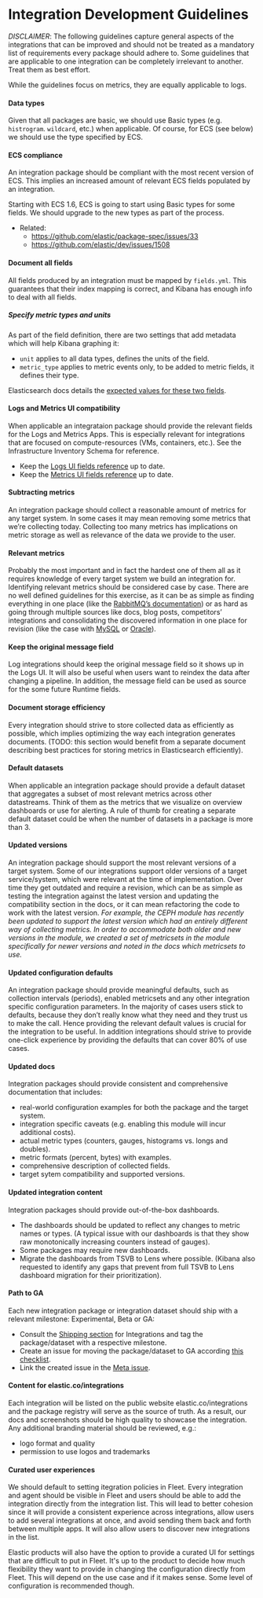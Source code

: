 # Integration Development Guidelines

_DISCLAIMER_: The following guidelines capture general aspects of the integrations that can be improved and should not be treated as a mandatory list of requirements every package should adhere to. Some guidelines that are applicable to one integration can be completely irrelevant to another. Treat them as best effort.

While the guidelines focus on metrics, they are equally applicable to logs.

#### Data types

Given that all packages are basic, we should use Basic types (e.g. `histrogram`. `wildcard`, etc.) when applicable. Of course, for ECS (see below) we should use the type specified by ECS.

#### ECS compliance

An integration package should be compliant with the most recent version of ECS. This implies an increased amount of relevant ECS fields populated by an integration.

Starting with ECS 1.6, ECS is going to start using Basic types for some fields. We should upgrade to the new types as part of the process.

- Related:
  - https://github.com/elastic/package-spec/issues/33
  - https://github.com/elastic/dev/issues/1508

#### Document all fields

All fields produced by an integration must be mapped by `fields.yml`. This
guarantees that their index mapping is correct, and Kibana has enough info
to deal with all fields.

##### Specify metric types and units

As part of the field definition, there are two settings that add metadata which will help Kibana graphing it:

- `unit` applies to all data types, defines the units of the field.
- `metric_type` applies to metric events only, to be added to metric fields, it defines their type.

Elasticsearch docs details the [expected values for these two fields](https://www.elastic.co/guide/en/elasticsearch/reference/master/mapping-field-meta.html).

#### Logs and Metrics UI compatibility

When applicable an integrataion package should provide the relevant fields for the Logs and Metrics Apps. This is especially relevant for integrations that are focused on compute-resources (VMs, containers, etc.). See the Infrastructure Inventory Schema for reference.

- Keep the [Logs UI fields reference](https://www.elastic.co/guide/en/logs/guide/current/logs-fields-reference.html) up to date.
- Keep the [Metrics UI fields reference](https://www.elastic.co/guide/en/metrics/guide/current/metrics-fields-reference.html) up to date.

#### Subtracting metrics

An integration package should collect a reasonable amount of metrics for any target system. In some cases it may mean removing some metrics that we’re collecting today. Collecting too many metrics has implications on metric storage as well as relevance of the data we provide to the user.

#### Relevant metrics

Probably the most important and in fact the hardest one of them all as it requires knowledge of every target system we build an integration for. Identifying relevant metrics should be considered case by case. There are no well defined guidelines for this exercise, as it can be as simple as finding everything in one place (like the [RabbitMQ’s documentation](https://www.rabbitmq.com/monitoring.html)) or as hard as going through multiple sources like docs, blog posts, competitors’ integrations and consolidating the discovered information in one place for revision (like the case with [MySQL](https://docs.google.com/document/d/1HS8Qxa_jdsOposjoIYZBg7cuFc_YsJ5VIcUgtKIIp3M/edit#) or [Oracle](https://docs.google.com/spreadsheets/d/1ChXhusyzqCCFBhCF3X6I6myTwARv_yIJn_g_2n_4XnQ/edit#gid=0)).

#### Keep the original message field

Log integrations should keep the original message field so it shows up in the Logs UI. It will also be useful when users want to reindex the data after changing a pipeline. In addition, the message field can be used as source for the some future Runtime fields.

#### Document storage efficiency

Every integration should strive to store collected data as efficiently as possible, which implies optimizing the way each integration generates documents. (TODO: this section would benefit from a separate document describing best practices for storing metrics in Elasticsearch efficiently).

#### Default datasets

When applicable an integration package should provide a default dataset that aggregates a subset of most relevant metrics across other datastreams. Think of them as the metrics that we visualize on overview dashboards or use for alerting. A rule of thumb for creating a separate default dataset could be when the number of datasets in a package is more than 3.

#### Updated versions

An integration package should support the most relevant versions of a target system.
Some of our integrations support older versions of a target service/system, which were relevant at the time of implementation. Over time they get outdated and require a revision, which can be as simple as testing the integration against the latest version and updating the compatibility section in the docs, or it can mean refactoring the code to work with the latest version.
_For example, the CEPH module has recently been updated to support the latest version which had an entirely different way of collecting metrics. In order to accommodate both older and new versions in the module, we created a set of metricsets in the module specifically for newer versions and noted in the docs which metricsets to use._

#### Updated configuration defaults

An integration package should provide meaningful defaults, such as collection intervals (periods), enabled metricsets and any other integration specific configuration parameters.
In the majority of cases users stick to defaults, because they don’t really know what they need and they trust us to make the call. Hence providing the relevant default values is crucial for the integration to be useful. In addition integrations should strive to provide one-click experience by providing the defaults that can cover 80% of use cases.

#### Updated docs

Integration packages should provide consistent and comprehensive documentation that includes:

- real-world configuration examples for both the package and the target system.
- integration specific caveats (e.g. enabling this module will incur additional costs).
- actual metric types (counters, gauges, histograms vs. longs and doubles).
- metric formats (percent, bytes) with examples.
- comprehensive description of collected fields.
- target sytem compatibility and supported versions.

#### Updated integration content

Integration packages should provide out-of-the-box dashboards.

- The dashboards should be updated to reflect any changes to metric names or types. (A typical issue with our dashboards is that they show raw monotonically increasing counters instead of gauges).
- Some packages may require new dashboards.
- Migrate the dashboards from TSVB to Lens where possible. (Kibana also requested to identify any gaps that prevent from full TSVB to Lens dashboard migration for their prioritization).

#### Path to GA

Each new integration package or integration dataset should ship with a relevant milestone: Experimental, Beta or GA:

- Consult the [Shipping section](https://github.com/elastic/observability-dev/blob/4a0c1678dea9506bb654a397c90171a06121367e/docs/integrations/integrations/README.md#shipping) for Integrations and tag the package/dataset with a respective milestone.
- Create an issue for moving the package/dataset to GA according [this checklist](https://github.com/elastic/beats/blob/master/.github/ISSUE_TEMPLATE/module-checklist.md).
- Link the created issue in the [Meta issue](https://github.com/elastic/integrations-dev/issues/106).

#### Content for elastic.co/integrations

Each integration will be listed on the public website elastic.co/integrations and the package registry will serve as the source of truth. As a result, our docs and screenshots should be high quality to showcase the integration. Any additional branding material should be reviewed, e.g.:

- logo format and quality
- permission to use logos and trademarks

#### Curated user experiences

We should default to setting itegration policies in Fleet. Every integration and agent should be visible in Fleet and users should be able to add the integration directly from the integration list. This will lead to better cohesion since it will provide a consistent experience across integrations, allow users to add several integrations at once, and avoid sending them back and forth between multiple apps. It will also allow users to discover new integrations in the list.

Elastic products will also have the option to provide a curated UI for settings that are difficult to put in Fleet. It's up to the product to decide how much flexibility they want to provide in changing the configuration directly from Fleet. This will depend on the use case and if it makes sense. Some level of configuration is recommended though.
